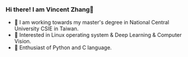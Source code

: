 ### Hi there! I am Vincent Zhang👋

<!--
**vincentzhang6130/vincentzhang6130** is a ✨ _special_ ✨ repository because its `README.md` (this file) appears on your GitHub profile.

Here are some ideas to get you started:

- 🔭 I’m currently working on ...
- 🌱 I’m currently learning ...
- 👯 I’m looking to collaborate on ...
- 🤔 I’m looking for help with ...
- 💬 Ask me about ...
- 📫 How to reach me: ...
- 😄 Pronouns: ...
- ⚡ Fun fact: ...
-->

- :school: I am working towards my master's degree in National Central University CSIE in Taiwan.
- 👀 Interested in Linux operating system & Deep Learning & Computer Vision.
- :rocket: Enthusiast of Python and C language.
